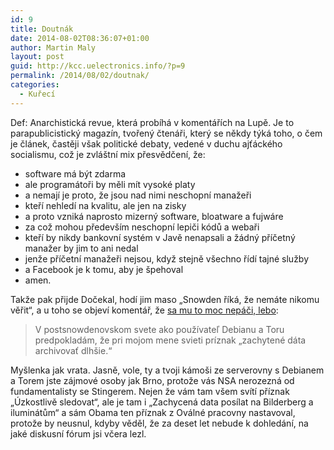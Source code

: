 ```yaml
---
id: 9
title: Doutnák
date: 2014-08-02T08:36:07+01:00
author: Martin Maly
layout: post
guid: http://kcc.uelectronics.info/?p=9
permalink: /2014/08/02/doutnak/
categories:
  - Kuřecí
---
```

Def: Anarchistická revue, která probíhá v komentářích na Lupě. Je to parapublicistický magazín, tvořený čtenáři, který se někdy týká toho, o čem je článek, častěji však politické debaty, vedené v duchu ajťáckého socialismu, což je zvláštní mix přesvědčení, že:

  * software má být zdarma
  * ale programátoři by měli mít vysoké platy
  * a nemají je proto, že jsou nad nimi neschopní manažeři
  * kteří nehledí na kvalitu, ale jen na zisky
  * a proto vzniká naprosto mizerný software, bloatware a fujwáre
  * za což mohou především neschopní lepiči kódů a webaři
  * kteří by nikdy bankovní systém v Javě nenapsali a žádný příčetný manažer by jim to ani nedal
  * jenže příčetní manažeři nejsou, když stejně všechno řídí tajné služby
  * a Facebook je k tomu, aby je špehoval
  * amen.

Takže pak přijde Dočekal, hodí jim maso &#8222;Snowden říká, že nemáte nikomu věřit&#8220;, a u toho se objeví komentář, že [sa mu to moc nepáči, lebo](http://www.lupa.cz/clanky/snowden-rika-ze-nemame-verit-googlu-muzeme-ale-verit-vubec-nekomu/nazory/655843/):

> V postsnowdenovskom svete ako používateľ Debianu a Toru predpokladám, že pri mojom mene svieti príznak &#8222;zachytené dáta archivovať dlhšie.&#8220;

Myšlenka jak vrata. Jasně, vole, ty a tvoji kámoši ze serverovny s Debianem a Torem jste zájmové osoby jak Brno, protože vás NSA nerozezná od fundamentalisty se Stingerem. Nejen že vám tam všem svítí příznak &#8222;Úzkostlivě sledovat&#8220;, ale je tam i &#8222;Zachycená data posílat na Bilderberg a iluminátům&#8220; a sám Obama ten příznak z Oválné pracovny nastavoval, protože by neusnul, kdyby věděl, že za deset let nebude k dohledání, na jaké diskusní fórum jsi včera lezl.